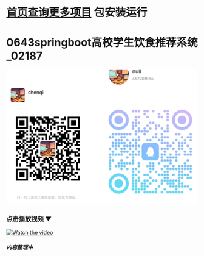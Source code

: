 # [首页查询更多项目](https://github.com/GraduationProject-springboot) 包安装运行


# 0643springboot高校学生饮食推荐系统_02187

![picture](https://raw.githubusercontent.com/GraduationProject-springboot/.github/main/img/wx.png)

### 点击播放视频 ▼
[![Watch the video](https://i.sstatic.net/Vp2cE.png)](https://www.bilibili.com/video/BV1eMbYemE1U?p=139)


#####   内容整理中  











